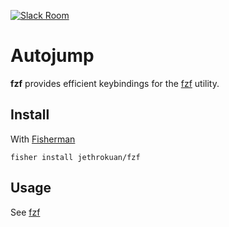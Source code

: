 [![Slack Room][slack-badge]][slack-link]

# Autojump

**fzf** provides efficient keybindings for the [fzf](https://github.com/junegunn/fzf) utility.

## Install

With [Fisherman]

```
fisher install jethrokuan/fzf
```

## Usage
See [fzf](https://github.com/junegunn/fzf) 

[slack-link]: https://fisherman-wharf.herokuapp.com/
[slack-badge]: https://img.shields.io/badge/slack-join%20the%20chat-00B9FF.svg?style=flat-square
[Fisherman]: https://github.com/fisherman/fisherman
